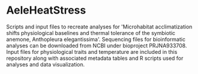 # AeleHeatStress

Scripts and input files to recreate analyses for 'Microhabitat acclimatization shifts physiological baselines and thermal tolerance of the symbiotic anemone, Anthopleura elegantissima'. Sequencing files for bioinformatic analyses can be downloaded from NCBI under bioproject PRJNA933708. Input files for physiological traits and temperature are included in this repository along with associated metadata tables and R scripts used for analyses and data visualization.
